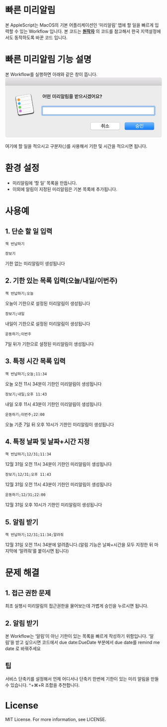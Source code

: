 # 빠른 미리알림
본  AppleScript는 MacOS의 기본 어플리케이션인 ‘미리알림’ 앱에 할 일을 빠르게 입력할 수 있는 Workflow 입니다.
본 코드는 **[원작자](https://github.com/jonathanwiesel/alfred-workflows/tree/master/Alfred%20v2%20Extensions/Remind%20Me)** 의 코드를 참고해서 한국 지역설정에서도 동작하도록 바꾼 코드 입니다.
# 빠른 미리알림 기능 설명
본 Workflow를 실행하면 아래와 같은 창이 뜹니다.
![입력창](REMINDERS.jpg)

여기에 할 일을 적으시고 구분자(;)를 사용해서 기한 및 시간을 적으시면 됩니다.

# 환경 설정
* 미리알림에 ‘할 일’ 목록을 만듭니다.
* 이외에 알림이 지정된 미리알림은 기본 목록에 추가됩니다.

# 사용예
## 1. 단순 할 일 입력
<pre><code>책 반납하기</code></pre>
<pre><code>장보기</code></pre>
기한 없는 미리알림이 생성됩니다
## 2. 기한 있는 목록 입력(오늘/내일/이번주)
<pre><code>책 반납하기;오늘</code></pre>
오늘이 기한으로 설정된 미리알림이 생성됩니다
<pre><code>장보기;내일</code></pre>
내일이 기한으로 설정된 미리알림이 생성됩니다
<pre><code>운동하기;이번주</code></pre>
7일 뒤가 기한으로 설정된 미리알림이 생성됩니다
## 3. 특정 시간 목록 입력
<pre><code>책 반납하기;오늘;11:34</code></pre>
오늘 오전 11시 34분이 기한인 미리알림이 생성됩니다
<pre><code>장보기;내일;오후 11:43</code></pre>
내일 오후 11시 43분이 기한인 미리알림이 생성됩니다
<pre><code>운동하기;이번주;22:00</code></pre>
오늘 기준 7일 뒤 오후 10시가 기한인 미리알림이 생성됩니다
## 4. 특정 날짜 및 날짜+시간 지정
<pre><code>책 반납하기;12/31;11:34</code></pre>
12월 31일 오전 11시 34분이 기한인 미리알림이 생성됩니다
<pre><code>장보기;12/31;오후 11:43</code></pre>
12월 31일 오전 11시 43분이 기한인 미리알림이 생성됩니다
<pre><code>운동하기;12/31;22:00</code></pre>
12월 31일 오후 10시가 기한인 미리알림이 생성됩니다
## 5. 알림 받기
<pre><code>책 반납하기;12/31;11:34;알려줘</code></pre>
12월 31일 오전 11시 34분에 알려줍니다.(알림 기능은 날짜+시간을 모두 지정한 뒤 마지막에 ‘알려줘’를 붙이시면 됩니다)

# 문제 해결
## 1. 접근 권한 문제
최초 실행시 미리알림의 접근권한을 물어보는데 가볍게 승인을 누르시면 됩니다.
## 2. 알림 받기
본 Workflow는 ‘알림’이 아닌 기한이 있는 목록을 빠르게 작성하기 위함입니다. ‘알림’을 받고 싶으시면 코드에서 due date:DueDate 부분에서 due date를 remind me date 로 바꿔주세요

## 팁
서비스 단축키를 설정해서 언제 어디서나 단축키 한번에 기한이 있는 미리 알림을 만들 수 있습니다. ^+⌘+R 조합을 추천합니다. 

# License
MIT License. For more information, see LICENSE.




